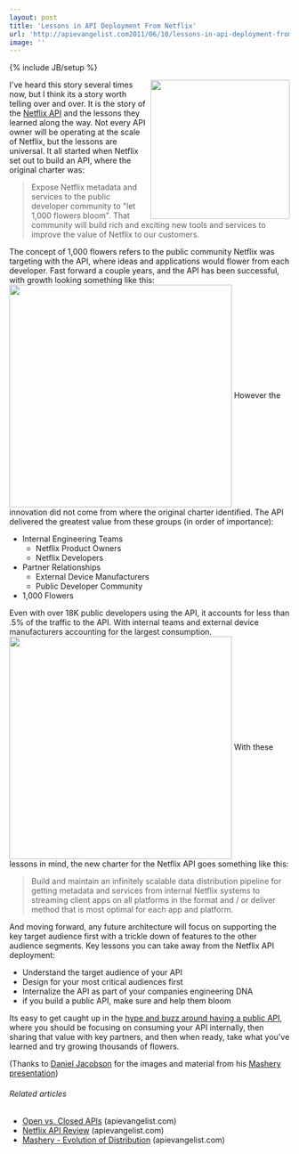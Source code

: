 ```yaml
---
layout: post
title: 'Lessons in API Deployment From Netflix'
url: 'http://apievangelist.com2011/06/10/lessons-in-api-deployment-from-netflix/'
image: ''
---
```

{% include JB/setup %}
<a title="Netflix API" href="http://www.netflix.com/"><img src="http://kinlane-productions.s3.amazonaws.com/netflix_logo.gif"  width="250" align="right" /></a> I've heard this story several times now, but I think its a story worth telling over and over.
It is the story of the <a title="Netflix API" href="http://developer.netflix.com/">Netflix API</a> and the lessons they learned along the way. Not every API owner will be operating at the scale of Netflix, but the lessons are universal.
It all started when Netflix set out to build an API, where the original charter was:
<blockquote>
     Expose Netflix metadata and services to the public developer community to "let 1,000 flowers bloom". That community will build rich and exciting new tools and services to improve the value of Netflix to our customers.
</blockquote>The concept of 1,000 flowers refers to the public community Netflix was targeting with the API, where ideas and applications would flower from each developer.
Fast forward a couple years, and the API has been successful, with growth looking something like this: <img  src="http://kinlane-productions.s3.amazonaws.com/netflix/growth-of-netflix-api.png"  width="400" align="center" /> However the innovation did not come from where the original charter identified. The API delivered the greatest value from these groups (in order of importance):
<ul >
     <li>Internal Engineering Teams
          <ul >
               <li>Netflix Product Owners
               </li>
               <li>Netflix Developers
               </li>
          </ul>
     </li>
     <li>Partner Relationships
          <ul >
               <li>External Device Manufacturers
               </li>
               <li>Public Developer Community
               </li>
          </ul>
     </li>
     <li>1,000 Flowers
     </li>
</ul>Even with over 18K public developers using the API, it accounts for less than .5% of the traffic to the API. With internal teams and external device manufacturers accounting for the largest consumption.
<img  src="http://kinlane-productions.s3.amazonaws.com/netflix/netflix-api-usage-by-audience.png"  width="400" align="center" /> With these lessons in mind, the new charter for the Netflix API goes something like this:
<blockquote>
     Build and maintain an infinitely scalable data distribution pipeline for getting metadata and services from internal Netflix systems to streaming client apps on all platforms in the format and / or deliver method that is most optimal for each app and platform.
</blockquote>And moving forward, any future architecture will focus on supporting the key target audience first with a trickle down of features to the other audience segments.
Key lessons you can take away from the Netflix API deployment:
<ul >
     <li>Understand the target audience of your API
     </li>
     <li>Design for your most critical audiences first
     </li>
     <li>Internalize the API as part of your companies engineering DNA
     </li>
     <li>if you build a public API, make sure and help them bloom
     </li>
</ul>Its easy to get caught up in the <a title="Hype and buzz around a public API" href="http://blog.apievangelist.com/2011/06/01/open-vs-closed-apis/">hype and buzz around having a public API</a>, where you should be focusing on consuming your API internally, then sharing that value with key partners, and then when ready, take what you've learned and try growing thousands of flowers.
<p>
     (Thanks to <a title="Daniel Jacobson" href="http://twitter.com/!/daniel_jacobson">Daniel Jacobson</a> for the images and material from his <a title="mashery presentation" href="http://www.slideshare.net/danieljacobson/history-and-future-of-the-netflix-api-mashery-evolution-of-distribution">Mashery presentation</a>)
</p>

<h6 >
     Related articles
</h6>
<ul >
     <li >
          <a href="http://blog.apievangelist.com/2011/06/01/open-vs-closed-apis/">Open vs. Closed APIs</a> (apievangelist.com)
     </li>
     <li >
          <a href="http://blog.apievangelist.com/2011/03/29/netflix-api-review/">Netflix API Review</a> (apievangelist.com)
     </li>
     <li >
          <a href="http://blog.apievangelist.com/2011/06/02/mashery-evolution-of-distribution/">Mashery - Evolution of Distribution</a> (apievangelist.com)
     </li>
</ul>
